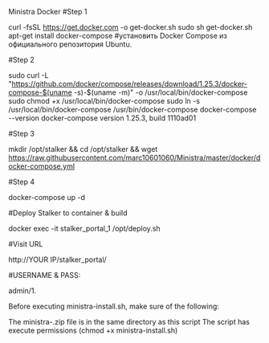 Ministra Docker
#Step 1

curl -fsSL https://get.docker.com -o get-docker.sh sudo sh get-docker.sh apt-get install docker-compose #установить Docker Compose из официального репозитория Ubuntu.


#Step 2

sudo curl -L "https://github.com/docker/compose/releases/download/1.25.3/docker-compose-$(uname -s)-$(uname -m)" -o /usr/local/bin/docker-compose sudo chmod +x /usr/local/bin/docker-compose sudo ln -s /usr/local/bin/docker-compose /usr/bin/docker-compose docker-compose --version docker-compose version 1.25.3, build 1110ad01


#Step 3

mkdir /opt/stalker && cd /opt/stalker && wget https://raw.githubusercontent.com/marc10601060/Ministra/master/docker/docker-compose.yml


#Step 4

docker-compose up -d


#Deploy Stalker to container & build

docker exec -it stalker_portal_1 /opt/deploy.sh


#Visit URL

http://YOUR IP/stalker_portal/


#USERNAME & PASS:

admin/1.


Before executing ministra-install.sh, make sure of the following:

The ministra-.zip file is in the same directory as this script
The script has execute permissions (chmod +x ministra-install.sh)


